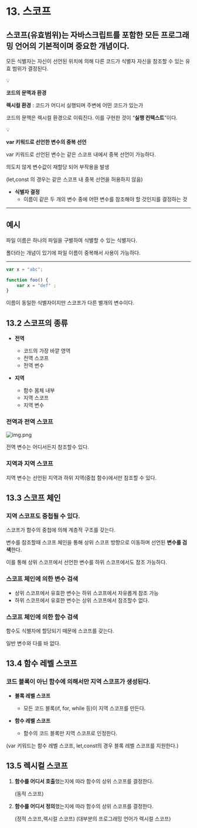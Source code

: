 # 13. 스코프

## 스코프(유효범위)는 자바스크립트를 포함한 모든 프로그래밍 언어의 기본적이며 중요한 개념이다.

모든 식별자는 자신이 선언된 위치에 의해 다른 코드가 식별자 자신을 참조할 수 있는 유효 범위가 결정된다.

<aside>
💡

**코드의 문맥과 환경**

**렉시컬 환경** : 코드가 어디서 실행되며 주변에 어떤 코드가 있는가

코드의 문맥은 렉시컬 환경으로 이뤄진다.
이를 구현한 것이 “**실행 컨텍스트**”이다.

</aside>

<aside>
💡

**var 키워드로 선언한 변수의 중복 선언**

var 키워드로 선언된 변수는 같은 스코프 내에서 중복 선언이 가능하다.

의도치 않게 변수값이 재할당 되어 부작용을 발생

(let,const 의 경우는 같은 스코프 내 중복 선언을 허용하지 않음)

</aside>

- **식별자 결정**
    - 이름이 같은 두 개의 변수 중에 어떤 변수를 참조해야 할 것인지를 결정하는 것

---

## **예시**

파일 이름은 하나의 파일을 구별하여 식별할 수 있는 식별자다.

폴더라는 개념이 있기에 파일 이름이 중복해서 사용이 가능하다.

---

```jsx
var x = "abc";

function foo() {
	var x = "def" ;
}
```

이름이 동일한 식별자이지만 스코프가 다른 별개의 변수이다.

## 13.2 스코프의 종류

- **전역**
    - 코드의 가장 바깥 영역
    - 전역 스코프
    - 전역 변수
    
- **지역**
    - 함수 몸체 내부
    - 지역 스코프
    - 지역 변수
    

### 전역과 전역 스코프

![img.png](img.png)

전역 변수는 어디서든지 참조할수 있다.

### 지역과 지역 스코프

지역 변수는 선언된 지역과 하위 지역(중첩 함수)에서만 참조할 수 있다.

## 13.3 스코프 체인

### 지역 스코프도 중첩될 수 있다.

스코프가 함수의 중첩에 의해 계층적 구조를 갖는다.

변수를 참조할때  스코프 체인을 통해 상위 스코프 방향으로 이동하며 선언된 **변수를 검색**한다.

이를 통해 상위 스코프에서 선언한 변수를 하위 스코프에서도 참조 가능하다.

### 스코프 체인에 의한 변수 검색

- 상위 스코프에서 유효한 변수는 하위 스코프에서 자유롭게 참조 가능
- 하위 스코프에서 유효한 변수는 상위 스코프에서 참조할수 없다.

### 스코프 체인에 의한 함수 검색

함수도 식별자에 할당되기 때문에 스코프를 갖는다.

일반 변수와 다를 바 없다.

## 13.4 함수 레벨 스코프

### 코드 블록이 아닌 함수에 의해서만 지역 스코프가 생성된다.

- **블록 레벨 스코프**
    - 모든 코드 블록(if, for, while 등)이 지역 스코프를 만든다.

- **함수 레벨 스코프**
    - 함수의 코드 블록만 지역 스코프로 인정한다.

(var 키워드는 함수 레벨 스코프, let,const의 경우 블록 레벨 스코프를 지원한다.)

## 13.5 렉시컬 스코프

1. **함수를 어디서 호출**했는지에 따라 함수의 상위 스코프를 결정한다.
    
    (동적 스코프)
    
2. **함수를 어디서 정의**했는지에 따라 함수의 상위 스코프를 결정한다.
    
    (정적 스코프,렉시컬 스코프) (대부분의 프로그래밍 언어가 렉시컬 스코프)
